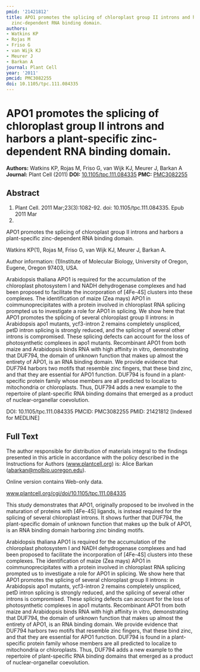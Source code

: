 ```yaml
---
pmid: '21421812'
title: APO1 promotes the splicing of chloroplast group II introns and harbors a plant-specific
  zinc-dependent RNA binding domain.
authors:
- Watkins KP
- Rojas M
- Friso G
- van Wijk KJ
- Meurer J
- Barkan A
journal: Plant Cell
year: '2011'
pmcid: PMC3082255
doi: 10.1105/tpc.111.084335
---
```


# APO1 promotes the splicing of chloroplast group II introns and harbors a plant-specific zinc-dependent RNA binding domain.
**Authors:** Watkins KP, Rojas M, Friso G, van Wijk KJ, Meurer J, Barkan A
**Journal:** Plant Cell (2011)
**DOI:** [10.1105/tpc.111.084335](https://doi.org/10.1105/tpc.111.084335)
**PMC:** [PMC3082255](https://www.ncbi.nlm.nih.gov/pmc/articles/PMC3082255/)

## Abstract

1. Plant Cell. 2011 Mar;23(3):1082-92. doi: 10.1105/tpc.111.084335. Epub 2011 Mar
 18.

APO1 promotes the splicing of chloroplast group II introns and harbors a 
plant-specific zinc-dependent RNA binding domain.

Watkins KP(1), Rojas M, Friso G, van Wijk KJ, Meurer J, Barkan A.

Author information:
(1)Institute of Molecular Biology, University of Oregon, Eugene, Oregon 97403, 
USA.

Arabidopsis thaliana APO1 is required for the accumulation of the chloroplast 
photosystem I and NADH dehydrogenase complexes and had been proposed to 
facilitate the incorporation of [4Fe-4S] clusters into these complexes. The 
identification of maize (Zea mays) APO1 in coimmunoprecipitates with a protein 
involved in chloroplast RNA splicing prompted us to investigate a role for APO1 
in splicing. We show here that APO1 promotes the splicing of several chloroplast 
group II introns: in Arabidopsis apo1 mutants, ycf3-intron 2 remains completely 
unspliced, petD intron splicing is strongly reduced, and the splicing of several 
other introns is compromised. These splicing defects can account for the loss of 
photosynthetic complexes in apo1 mutants. Recombinant APO1 from both maize and 
Arabidopsis binds RNA with high affinity in vitro, demonstrating that DUF794, 
the domain of unknown function that makes up almost the entirety of APO1, is an 
RNA binding domain. We provide evidence that DUF794 harbors two motifs that 
resemble zinc fingers, that these bind zinc, and that they are essential for 
APO1 function. DUF794 is found in a plant-specific protein family whose members 
are all predicted to localize to mitochondria or chloroplasts. Thus, DUF794 adds 
a new example to the repertoire of plant-specific RNA binding domains that 
emerged as a product of nuclear-organellar coevolution.

DOI: 10.1105/tpc.111.084335
PMCID: PMC3082255
PMID: 21421812 [Indexed for MEDLINE]

## Full Text

The author responsible for distribution of materials integral to the findings presented in this article in accordance with the policy described in the Instructions for Authors (www.plantcell.org) is: Alice Barkan (abarkan@molbio.uoregon.edu).

Online version contains Web-only data.

www.plantcell.org/cgi/doi/10.1105/tpc.111.084335

This study demonstrates that APO1, originally proposed to be involved in the maturation of proteins with [4Fe-4S] ligands, is instead required for the splicing of several chloroplast introns. It shows further that DUF794, the plant-specific domain of unknown function that makes up the bulk of APO1, is an RNA binding domain harboring zinc binding motifs.

Arabidopsis thaliana APO1 is required for the accumulation of the chloroplast photosystem I and NADH dehydrogenase complexes and had been proposed to facilitate the incorporation of [4Fe-4S] clusters into these complexes. The identification of maize (Zea mays) APO1 in coimmunoprecipitates with a protein involved in chloroplast RNA splicing prompted us to investigate a role for APO1 in splicing. We show here that APO1 promotes the splicing of several chloroplast group II introns: in Arabidopsis apo1 mutants, ycf3-intron 2 remains completely unspliced, petD intron splicing is strongly reduced, and the splicing of several other introns is compromised. These splicing defects can account for the loss of photosynthetic complexes in apo1 mutants. Recombinant APO1 from both maize and Arabidopsis binds RNA with high affinity in vitro, demonstrating that DUF794, the domain of unknown function that makes up almost the entirety of APO1, is an RNA binding domain. We provide evidence that DUF794 harbors two motifs that resemble zinc fingers, that these bind zinc, and that they are essential for APO1 function. DUF794 is found in a plant-specific protein family whose members are all predicted to localize to mitochondria or chloroplasts. Thus, DUF794 adds a new example to the repertoire of plant-specific RNA binding domains that emerged as a product of nuclear-organellar coevolution.
